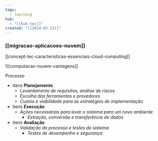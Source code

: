 ```yaml
---
tags:
  - learning
hub:
  - "[[hub-tec]]"
created: "[[2024-03-23]]"
---
```

### [[migracao-aplicacoes-nuvem]]

[[concept-tec-caracteristicas-essenciais-cloud-computing]]




![[computacao-nuvem-vantagens]]



Processo
- itens **Planejamento**
	- *Levantamento de requisitos, análise de riscos*
	- *Escolha das ferramentas e provedores*
	- *Custos e viabilidade para as estratégias de implementação*
- itens **Execução**
	- *Ações necessárias para levar o sistema para um novo ambiente*
		- *Extração, conversão e transferência de dados*
- itens **Avaliação**
	- *Validação do processo e testes do sistema*
		- *Testes de desempenho e segurança*